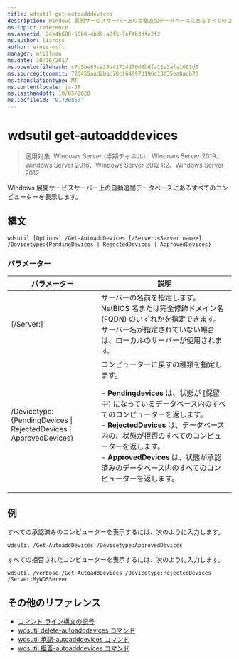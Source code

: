 ```yaml
---
title: wdsutil get-autoadddevices
description: Windows 展開サービスサーバー上の自動追加データベースにあるすべてのコンピューターを表示する、wdsutil get autoadddevices のリファレンス記事です。
ms.topic: reference
ms.assetid: 24b4b688-55b0-4bd9-a2f5-7ef4b3dfe2f2
ms.author: lizross
author: eross-msft
manager: mtillman
ms.date: 10/16/2017
ms.openlocfilehash: c7d5be85ce29a41714d70d8bdfa11e3afa1661d6
ms.sourcegitcommit: 720455aad2bac78cf64997d196a13f35ea0acb73
ms.translationtype: MT
ms.contentlocale: ja-JP
ms.lasthandoff: 10/05/2020
ms.locfileid: "91730857"
---
```

# <a name="wdsutil-get-autoadddevices"></a>wdsutil get-autoadddevices

> 適用対象: Windows Server (半期チャネル)、Windows Server 2019、Windows Server 2016、Windows Server 2012 R2、Windows Server 2012

Windows 展開サービスサーバー上の自動追加データベースにあるすべてのコンピューターを表示します。

## <a name="syntax"></a>構文
```
wdsutil [Options] /Get-AutoaddDevices [/Server:<Server name>] /Devicetype:{PendingDevices | RejectedDevices | ApprovedDevices}
```
### <a name="parameters"></a>パラメーター
|パラメーター|説明|
|-------|--------|
|[/Server:<Server name>]|サーバーの名前を指定します。 NetBIOS 名または完全修飾ドメイン名 (FQDN) のいずれかを指定できます。 サーバー名が指定されていない場合は、ローカルのサーバーが使用されます。|
|/Devicetype: {PendingDevices &#124; RejectedDevices &#124; ApprovedDevices}|コンピューターに戻すの種類を指定します。<p>-   **Pendingdevices** は、状態が [保留中] になっているデータベース内のすべてのコンピューターを返します。<br />-   **RejectedDevices** は、データベース内の、状態が拒否のすべてのコンピューターを返します。<br />-   **ApprovedDevices** は、状態が承認済みのデータベース内のすべてのコンピューターを返します。|
## <a name="examples"></a>例
すべての承認済みのコンピューターを表示するには、次のように入力します。
```
wdsutil /Get-AutoaddDevices /Devicetype:ApprovedDevices
```
すべての拒否されたコンピューターを表示するには、次のように入力します。
```
wdsutil /verbose /Get-AutoaddDevices /Devicetype:RejectedDevices /Server:MyWDSServer
```
## <a name="additional-references"></a>その他のリファレンス
- [コマンド ライン構文の記号](command-line-syntax-key.md)
- [wdsutil delete-autoadddevices コマンド](wdsutil-delete-autoadddevices.md)
- [wdsutil 承認-autoadddevices コマンド](wdsutil-approve-autoadddevices.md)
- [wdsutil 拒否-autoadddevices コマンド](wdsutil-reject-autoadddevices.md)
